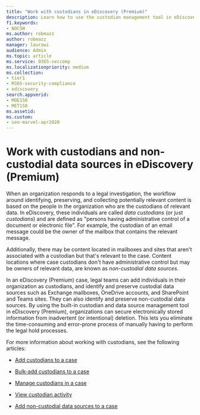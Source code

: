```yaml
---
title: "Work with custodians in eDiscovery (Premium)"
description: Learn how to use the custodian management tool in eDiscovery (Premium) to manage data for a legal case.
f1.keywords:
- NOCSH
ms.author: robmazz
author: robmazz
manager: laurawi
audience: Admin
ms.topic: article
ms.service: O365-seccomp
ms.localizationpriority: medium
ms.collection:
- tier1
- M365-security-compliance
- ediscovery
search.appverid: 
- MOE150
- MET150
ms.assetid: 
ms.custom:
- seo-marvel-apr2020
---
```


# Work with custodians and non-custodial data sources in eDiscovery (Premium)

When an organization responds to a legal investigation, the workflow around identifying, preserving, and collecting potentially relevant content is based on the people in the organization who are the custodians of relevant data. In eDiscovery, these individuals are called *data custodians* (or just *custodians*) and are defined as "persons having administrative control of a document or electronic file". For example, the custodian of an email message could be the owner of the mailbox that contains the relevant message.

Additionally, there may be content located in mailboxes and sites that aren't associated with a custodian but that's relevant to the case. Content locations where case custodians don't have administrative control but may be owners of relevant data, are known as *non-custodial data sources*.

In an eDiscovery (Premium) case, legal teams can add individuals in their organization as custodians, and  identify and preserve custodial data sources such as Exchange mailboxes, OneDrive accounts, and SharePoint and Teams sites. They can also identify and preserve non-custodial data sources. By using the built-in custodian and data source management tool in eDiscovery (Premium), organizations can secure electronically stored information from inadvertent (or intentional) deletion. This lets you eliminate the time-consuming and error-prone process of manually having to perform the legal hold processes.

For more information about working with custodians, see the following articles:

- [Add custodians to a case](add-custodians-to-case.md)

- [Bulk-add custodians to a case](bulk-add-custodians.md)

- [Manage custodians in a case](manage-new-custodians.md)

- [View custodian activity](view-custodian-activity.md)

- [Add non-custodial data sources to a case](non-custodial-data-sources.md)
